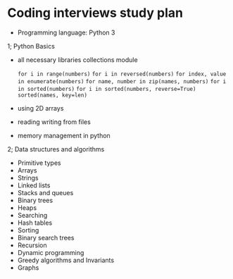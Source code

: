 # Coding interviews study plan

- Programming language: Python 3

1; Python Basics

- all necessary libraries
  collections module

  `for i in range(numbers)`
  `for i in reversed(numbers)`
  `for index, value in enumerate(numbers)`
  `for name, number in zip(names, numbers)`
  `for i in sorted(numbers)`
  `for i in sorted(numbers, reverse=True)`
  `sorted(names, key=len)`

- using 2D arrays
- reading writing from files
- memory management in python

2; Data structures and algorithms

- Primitive types
- Arrays
- Strings
- Linked lists
- Stacks and queues
- Binary trees
- Heaps
- Searching
- Hash tables
- Sorting
- Binary search trees
- Recursion
- Dynamic programming
- Greedy algorithms and Invariants
- Graphs
